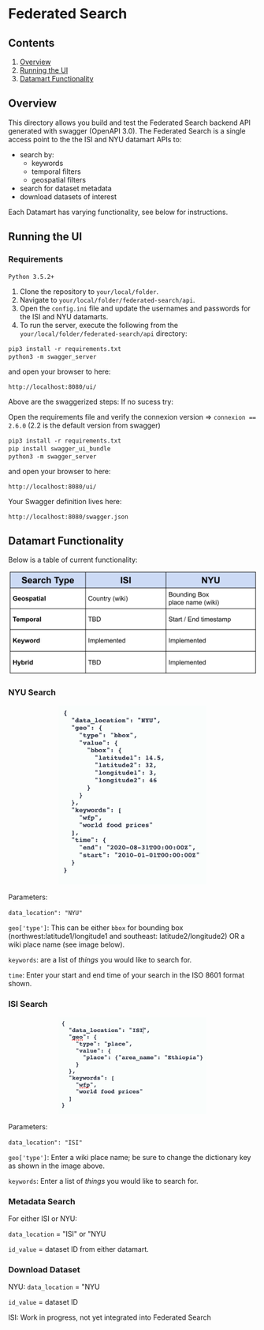 # Federated Search

## Contents

1. [Overview](#overview)
2. [Running the UI](#running-the-ui)
3. [Datamart Functionality](#datamart-functionality)

## Overview
This directory allows you build and test the Federated Search backend API generated with swagger (OpenAPI 3.0). The Federated Search is a single access point to the the ISI and NYU datamart APIs to:

   - search by:
       - keywords
       - temporal filters 
       - geospatial filters
   - search for dataset metadata
   - download datasets of interest
   
Each Datamart has varying functionality, see below for instructions.

## Running the UI

### Requirements 
    Python 3.5.2+
    
1. Clone the repository to `your/local/folder`.   
2. Navigate to `your/local/folder/federated-search/api`.  
3. Open the `config.ini` file and update the usernames and passwords for the ISI and NYU datamarts.
4. To run the server, execute the following from the `your/local/folder/federated-search/api` directory:

```
pip3 install -r requirements.txt
python3 -m swagger_server
```
and open your browser to here:

```
http://localhost:8080/ui/
```

Above are the swaggerized steps: If no sucess try:

Open the requirements file and verify the connexion version => `connexion == 2.6.0` (2.2 is the default version from swagger)

```
pip3 install -r requirements.txt   
pip install swagger_ui_bundle
python3 -m swagger_server
```

and open your browser to here:

```
http://localhost:8080/ui/
```

Your Swagger definition lives here:

```
http://localhost:8080/swagger.json
```
## Datamart Functionality

Below is a table of current functionality:

<p align="center">
<img src="https://github.com/WorldModelers/federated-search/blob/master/api/images/datamart_caps.png" alt="drawing" width="550"/>
</p>

### NYU Search

<p align="center">
<img src="https://github.com/WorldModelers/federated-search/blob/master/api/images/search.png" alt="drawing" width="300"/>
</p>

Parameters:

`data_location": "NYU"`

`geo['type']`: This can be either `bbox` for bounding box (northwest:latitude1/longitude1 and southeast: latitude2/longitude2) OR a wiki place name (see image below).

`keywords`: are a list of <i>things</i> you would like to search for.

`time`: Enter your start and end time of your search in the ISO 8601 format shown.

### ISI Search

<p align="center">
<img src="https://github.com/WorldModelers/federated-search/blob/master/api/images/isi_search.png" alt="drawing" width="300"/>
</p>

Parameters:

`data_location": "ISI"`

`geo['type']`: Enter a wiki place name; be sure to change the dictionary key as shown in the image above.

`keywords`: Enter a list of <i>things</i> you would like to search for.

### Metadata Search

For either ISI or NYU:

`data_location` = "ISI" or "NYU

`id_value` = dataset ID from either datamart. 

### Download Dataset

NYU:
`data_location` = "NYU

`id_value` = dataset ID

ISI:
Work in progress, not yet integrated into Federated Search

